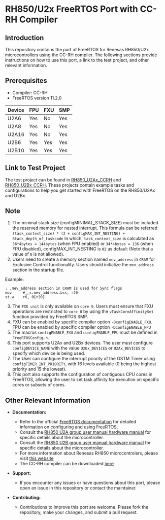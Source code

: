 # RH850/U2x FreeRTOS Port with CC-RH Compiler

## Introduction

This repository contains the port of FreeRTOS for Renesas RH850/U2x microcontrollers using the CC-RH compiler. The following sections provide instructions on how to use this port, a link to the test project, and other relevant information.

## Prerequisites
- Compiler: CC-RH
- FreeRTOS version 11.2.0

| Device   | FPU | FXU | SMP |
|----------|-----|-----|-----|
| U2A6     | Yes | No  | Yes |
| U2A8     | Yes | No  | Yes |
| U2A16    | Yes | No  | Yes |
| U2B6     | Yes | Yes | Yes |
| U2B10    | Yes | Yes | Yes |

## Link to Test Project

The test project can be found in [RH850_U2Ax_CCRH](https://github.com/FreeRTOS/FreeRTOS-Partner-Supported-Demos/tree/main/RH850_U2Ax_CCRH) and [RH850_U2Bx_CCRH](https://github.com/FreeRTOS/FreeRTOS-Partner-Supported-Demos/tree/main/RH850_U2Bx_CCRH). These projects contain example tasks and configurations to help you get started with FreeRTOS on the RH850/U2Ax and U2Bx.

## Note
   1. The minimal stack size (configMINIMAL_STACK_SIZE) must be included the reserved memory for nested interrupt. This formula can be referred: `(task_context_size) * (2 + configMAX_INT_NESTING) + Stack_depth_of_taskcode`
   In which, `task_context_size` is calculated as `36*4bytes = 144bytes` (when FPU enabled) or `34*4bytes = 136` (when FPU disabled), configMAX_INT_NESTING is `02` as default (Note that a value of `0` is not allowed).
   2. Users need to create a memory section named `mev_address` in `CRAM` for Exclusive Control functionality. Users should initialize the `mev_address` section in the startup file.

Example:
   ```
  ; .mev_address section in CRAM is used for Sync flags
  mov     #__s.mev_address.bss, r20
  st.w    r0, 0[r20]
   ```
   3. The `FXU unit` is only available on `core 0`. Users must ensure that FXU operations are restricted to `core 0` by using the `vTaskCoreAffinitySet` function provided by FreeRTOS SMP.
   4. FXU can be enabled by specific compiler option `-DconfigENABLE_FXU`. FPU can be enabled by specific compiler option `-DconfigENABLE_FPU`
   5. The macros `configENABLE_FXU` and `configENABLE_FPU` must be defined in `FreeRTOSConfig.h`.
   6. This port supports U2Ax and U2Bx devices. The user must configure `configDEVICE_NAME` with the value `U2Bx_DEVICES` or `U2Ax_DEVICES` to specify which device is being used.
   7. The User can configure the interrupt priority of the OSTM Timer using `configTIMER_INT_PRIORITY`, with 16 levels available (0 being the highest priority and 15 the lowest).
   8. This port also supports the configuration of contiguous CPU cores in FreeRTOS, allowing the user to set task affinity for execution on specific cores or subsets of cores.


## Other Relevant Information

- **Documentation:**
  - Refer to the official [FreeRTOS documentation](https://www.freertos.org/Documentation/RTOS_book.html) for detailed information on configuring and using FreeRTOS.
  - Consult the [RH850 U2A group user manual hardware manual](https://www.renesas.com/en/document/mah/rh850u2a-eva-group-users-manual-hardware-0?r=1546621) for specific details about the microcontroller.
  - Consult the [RH850 U2B group user manual hardware manual](https://www.renesas.com/en/document/mah/rh850u2b-hardware-users-manual-rev-120-r01uh0923ej0120?r=1539266) for specific details about the microcontroller.
  - For more information about Renesas RH850 microcontrolers, please visit [this website](https://www.renesas.com/us/en/products/microcontrollers-microprocessors/rh850-automotive-mcus)
  - The CC-RH compiler can be downloaded [here](https://www.renesas.com/us/en/software-tool/c-compiler-package-rh850-family#downloads)

- **Support:**
  - If you encounter any issues or have questions about this port, please open an issue in this repository or contact the maintainer.

- **Contributing:**
  - Contributions to improve this port are welcome. Please fork the repository, make your changes, and submit a pull request.